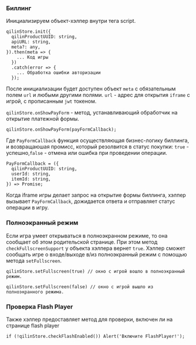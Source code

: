 ### Биллинг

Инициализируем объект-хэлпер внутри тега script.

```
qilinStore.init({
  qilinProductUUID: string,
  apiURL: string,
  meta?: any,
}).then(meta => {
    ... Код игры
  })
  .catch(error => {
    ... Обработка ошибки авторизации
  });
```

После инициализации будет доступен объект `meta` с обязательным полем `url` и любыми другими полями. 
`url` - адрес для открытия `iframe` с игрой, с прописанным `jwt` токеном.

`qilinStore.onShowPayForm` - метод, устанавливающий обработчик на открытие платежной формы.

```
qilinStore.onShowPayForm(payFormCallback);
```

Где `PayFormCallback` функция осуществляющая бизнес-логику биллинга, и возвращаюшая промисс, который резолвится в статус покупки: `true` - успешно,`false` - отмена или ошибка при проведении операции.
```
PayFormCallback = ({
  qilinProductUUID: string,
  userId: string,
  itemId: string,
}) => Promise;
```

Когда iframe игры делает запрос на открытие формы биллинга, хэлпер вызывает `PayFormCallback`, дожидается ответа и отправляет статус операции в игру.

### Полноэкранный режим

Если игра умеет открываться в полноэкранном режиме, то она сообщает об этом родительской странице. При этом метод `checkFullscreenSupport` у объекта хэлпера вернет `true`.
Хэлпер сможет сообщать игре о входе/выходе в/из полноэкранный режим с помощью метода `setFullscreen`.

```
qilinStore.setFullscreen(true) // окно с игрой вошло в полноэкранный режим.

qilinStore.setFullscreen(false) // окно с игрой вышло из полноэкранного режима.
```
### Проверка Flash Player

Также хэлпер предоставляет метод для проверки, включен ли на странице flash player

```
if (!qilinStore.checkFlashEnabled()) Alert('Включите FlashPlayer!');
```
